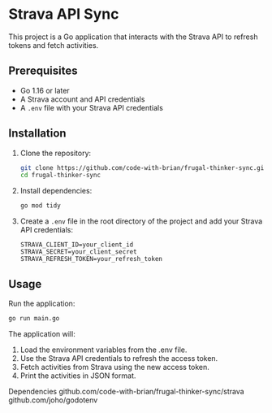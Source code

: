 # Strava API Sync

This project is a Go application that interacts with the Strava API to refresh tokens and fetch activities.

## Prerequisites

- Go 1.16 or later
- A Strava account and API credentials
- A `.env` file with your Strava API credentials

## Installation

1. Clone the repository:

    ```sh
    git clone https://github.com/code-with-brian/frugal-thinker-sync.git
    cd frugal-thinker-sync
    ```

2. Install dependencies:

    ```sh
    go mod tidy
    ```

3. Create a `.env` file in the root directory of the project and add your Strava API credentials:

    ```env
    STRAVA_CLIENT_ID=your_client_id
    STRAVA_SECRET=your_client_secret
    STRAVA_REFRESH_TOKEN=your_refresh_token
    ```

## Usage

Run the application:

```sh
go run main.go
```

The application will:

1. Load the environment variables from the .env file.
2. Use the Strava API credentials to refresh the access token.
3. Fetch activities from Strava using the new access token.
4. Print the activities in JSON format.

Dependencies
github.com/code-with-brian/frugal-thinker-sync/strava
github.com/joho/godotenv
